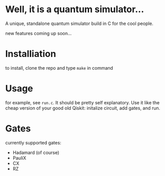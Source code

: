 
# Well, it is a quantum simulator...

A unique, standalone quantum simulator build in C for the cool people. 

new features coming up soon...

# Installiation

to install, clone the repo and type `make` in command

# Usage

for example, see `run.c`. It should be pretty self explanatory. Use it like the cheap version of your good old Qiskit: initalize circuit, add gates, and run.

# Gates

 currently supported gates:
 - Hadamard (of course)
 - PauliX
 - CX
 - RZ

